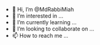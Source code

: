 - 👋 Hi, I’m @MdRabbiMiah
- 👀 I’m interested in ...
- 🌱 I’m currently learning ...
- 💞️ I’m looking to collaborate on ...
- 📫 How to reach me ...

<!---
MdRabbiMiah/MdRabbiMiah is a ✨ special ✨ repository because its `README.md` (this file) appears on your GitHub profile.
You can click the Preview link to take a look at your changes.
--->
